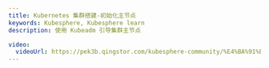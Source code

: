 ```yaml
---
title: Kubernetes 集群搭建-初始化主节点
keywords: Kubesphere, Kubesphere learn
description: 使用 Kubeadm 引导集群主节点

video:
  videoUrl: https://pek3b.qingstor.com/kubesphere-community/%E4%BA%91%E5%8E%9F%E7%94%9F%E5%AE%9E%E6%88%98/35%E3%80%81Kubernetes-%E9%9B%86%E7%BE%A4%E6%90%AD%E5%BB%BA-%E5%88%9D%E5%A7%8B%E5%8C%96%E4%B8%BB%E8%8A%82%E7%82%B9.mp4
---
```

